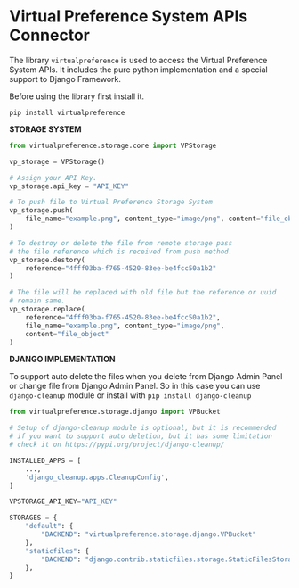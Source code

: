 
# Virtual Preference System APIs Connector 

The library ```virtualpreference``` is used to access the Virtual Preference System APIs. It includes the pure python implementation and a special support to Django Framework.

Before using the library first install it.
```
pip install virtualpreference
```
**STORAGE SYSTEM**
```python
from virtualpreference.storage.core import VPStorage

vp_storage = VPStorage()

# Assign your API Key.
vp_storage.api_key = "API_KEY"

# To push file to Virtual Preference Storage System
vp_storage.push(
    file_name="example.png", content_type="image/png", content="file_object"
)

# To destroy or delete the file from remote storage pass
# the file reference which is received from push method.
vp_storage.destory(
    reference="4fff03ba-f765-4520-83ee-be4fcc50a1b2"
)

# The file will be replaced with old file but the reference or uuid
# remain same.
vp_storage.replace(
    reference="4fff03ba-f765-4520-83ee-be4fcc50a1b2",
    file_name="example.png", content_type="image/png",
    content="file_object"
)
```
**DJANGO IMPLEMENTATION**

To support auto delete the files when you delete from Django Admin Panel or change file from Django Admin Panel. So in this case
you can use ```django-cleanup``` module or install with ```pip install django-cleanup```
```python
from virtualpreference.storage.django import VPBucket

# Setup of django-cleanup module is optional, but it is recommended
# if you want to support auto deletion, but it has some limitation
# check it on https://pypi.org/project/django-cleanup/

INSTALLED_APPS = [
    ...,
    'django_cleanup.apps.CleanupConfig',
]

VPSTORAGE_API_KEY="API_KEY"

STORAGES = {
    "default": {
        "BACKEND": "virtualpreference.storage.django.VPBucket"
    },
    "staticfiles": {
        "BACKEND": "django.contrib.staticfiles.storage.StaticFilesStorage",
    },
}
```

